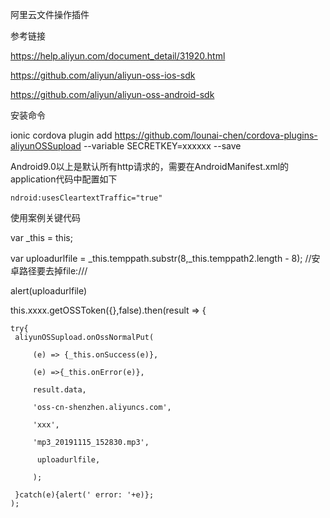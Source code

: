 阿里云文件操作插件



参考链接

https://help.aliyun.com/document_detail/31920.html

https://github.com/aliyun/aliyun-oss-ios-sdk

https://github.com/aliyun/aliyun-oss-android-sdk




安装命令

 ionic cordova plugin add  https://github.com/lounai-chen/cordova-plugins-aliyunOSSupload  --variable SECRETKEY=xxxxxx --save 
 
 Android9.0以上是默认所有http请求的，需要在AndroidManifest.xml的application代码中配置如下 
 
 ```
 ndroid:usesCleartextTraffic="true"
 ```
 



使用案例关键代码


var _this = this;

var uploadurlfile = _this.temppath.substr(8,_this.temppath2.length - 8); //安卓路径要去掉file:///

alert(uploadurlfile)

this.xxxx.getOSSToken({},false).then(result => {



    try{
     aliyunOSSupload.onOssNormalPut(
     
         (e) => {_this.onSuccess(e)},
         
         (e) =>{_this.onError(e)},
         
         result.data,
         
         'oss-cn-shenzhen.aliyuncs.com',
         
         'xxx',
         
         'mp3_20191115_152830.mp3',
         
          uploadurlfile,
          
         );

     }catch(e){alert(' error: '+e)}; 
    );


    

